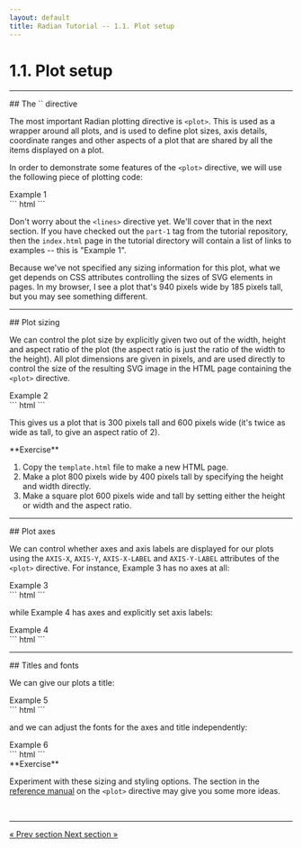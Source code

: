 ```yaml
---
layout: default
title: Radian Tutorial -- 1.1. Plot setup
---
```


# 1.1. Plot setup

<hr>
## The `<plot>` directive

The most important Radian plotting directive is `<plot>`.  This is
used as a wrapper around all plots, and is used to define plot sizes,
axis details, coordinate ranges and other aspects of a plot that are
shared by all the items displayed on a plot.

In order to demonstrate some features of the `<plot>` directive, we
will use the following piece of plotting code:

<div class="plot-title">Example 1</div>
``` html
<plot>
  <lines x="[[seq(0,2*PI,101)]]" y="[[sin(x)]]"></lines>
</plot>
```

Don't worry about the `<lines>` directive yet.  We'll cover that in
the next section.  If you have checked out the `part-1` tag from the
tutorial repository, then the `index.html` page in the tutorial
directory will contain a list of links to examples -- this is "Example
1".

Because we've not specified any sizing information for this plot, what
we get depends on CSS attributes controlling the sizes of SVG elements
in pages.  In my browser, I see a plot that's 940 pixels wide by 185
pixels tall, but you may see something different.

<hr>
## Plot sizing

We can control the plot size by explicitly given two out of the width,
height and aspect ratio of the plot (the aspect ratio is just the
ratio of the width to the height).  All plot dimensions are given in
pixels, and are used directly to control the size of the resulting SVG
image in the HTML page containing the `<plot>` directive.

<div class="plot-title">Example 2</div>
``` html
<plot height=300 aspect=2>
  <lines x="[[seq(0,2*PI,101)]]" y="[[sin(x)]]"></lines>
</plot>
```

This gives us a plot that is 300 pixels tall and 600 pixels wide (it's
twice as wide as tall, to give an aspect ratio of 2).

<div class="exercise">
**Exercise**

1. Copy the `template.html` file to make a new HTML page.
2. Make a plot 800 pixels wide by 400 pixels tall by specifying the
   height and width directly.
3. Make a square plot 600 pixels wide and tall by setting either the
   height or width and the aspect ratio.
</div>

<hr>
## Plot axes

We can control whether axes and axis labels are displayed for our
plots using the `AXIS-X`, `AXIS-Y`, `AXIS-X-LABEL` and `AXIS-Y-LABEL`
attributes of the `<plot>` directive.  For instance, Example 3 has no
axes at all:

<div class="plot-title">Example 3</div>
``` html
<plot height=300 aspect=2 axis-x="off" axis-y="off">
  <lines x="[[seq(0,2*PI,101)]]" y="[[sin(x)]]"></lines>
</plot>
```

while Example 4 has axes and explicitly set axis labels:

<div class="plot-title">Example 4</div>
``` html
<plot height=300 aspect=2 axis-x-label="Custom X axis label"
      axis-y-label="Custom Y axis label">
  <lines x="[[seq(0,2*PI,101)]]" y="[[sin(x)]]"></lines>
</plot>
```

<hr>
## Titles and fonts

We can give our plots a title:

<div class="plot-title">Example 5</div>
``` html
<plot height=300 aspect=2 title="Example 5">
  <lines x="[[seq(0,2*PI,101)]]" y="[[sin(x)]]"></lines>
</plot>
```

and we can adjust the fonts for the axes and title independently:

<div class="plot-title">Example 6</div>
``` html
<plot height=300 aspect=2 title="Example 6"
      font-family="Monospace" font-size=16
      title-font-family="Serif" title-font-style="italic">
  <lines x="[[seq(0,2*PI,101)]]" y="[[sin(x)]]"></lines>
</plot>
```

<br>
<div class="exercise">
**Exercise**

Experiment with these sizing and styling options.  The section in the
[reference manual](/ref-manual/02-plot-types.html#plot-directive) on
the `<plot>` directive may give you some more ideas.
</div>

<br>
<hr>
<a class="btn pull-left" href="index.html">
   &laquo; Prev section
</a>
<a class="btn pull-right" href="1-2-line-plots.html">
  Next section &raquo;
</a>
<br>
<br>
